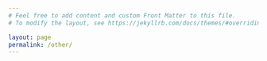 ```yaml
---
# Feel free to add content and custom Front Matter to this file.
# To modify the layout, see https://jekyllrb.com/docs/themes/#overriding-theme-defaults

layout: page
permalink: /other/
---
```


<html lang="en">
 
<head>
    <meta charset="UTF-8">
    <meta http-equiv="X-UA-Compatible" content="IE=edge">
    <meta name="viewport" content="width=device-width, initial-scale=1.0">
    <title>Document</title>
    <style>
	/* 外部容器使用 Flexbox 布局，以实现2:1的宽度比例 */
        .container {
            display: flex;
        }

        /* 第一个子容器（focus），占据2/3的宽度 */
        .focus {
            flex: 2;
            /* 其他样式保持不变 */
            position: relative;
            width: 66.66%; /* 2/3 */
            height: 455px;
            background-color: white;
            overflow: hidden;
        }

        /* 第二个子容器（sider），占据1/3的宽度 */
        .sider {
            flex: 1;
            /* 其他样式保持不变 */
        }

        /* 其他样式保持不变 */
        img {
            width: 721px;
            height: 455px;
        }
        /* 父盒子宽度比较小，而liimg里面加起来宽度很大，不能一行显示，就会竖着显示 */
        /* 解决：把ul的宽度设置的大一点 */
        
        .focus ul li {
            float: left;
            list-style: none;
        }
        
        .focus ul {
            width: 400%;
            position: absolute;
            left: 0px;
            top: 0px;
            margin: 0px;
            padding: 0px
        }
        
        .arrow-l,
        .arrow-r {
            /* display: none; */
            background: rgba(0, 0, 0, 0.3);
            position: absolute;
            top: 50%;
            margin-top: -20px;
            width: 24px;
            height: 24px;
            text-decoration: none;
            z-index: 7;
            color: white;
            text-align: center;
            line-height: 24px;
        }
        
        .arrow-l {
            left: 0px;
        }
        
        .arrow-r {
            right: 0px
        }
        
        .circle {
            width: 90px;
            height: 40px;
            position: absolute;
            bottom: 0px;
            left: 245px;
            /* margin: 0px;
            padding: 0px; */
            z-index: 1;
            text-align: center;
            line-height: 40px;
        }
        
        .circle li {
            width: 30px;
            height: 30px;
            float: left;
            list-style: circle;
            color: white;
        }
        
        .circle .current {
            list-style: disc
        }
    </style>
    <script src="{{site.url}}/js/animate.js"></script>
    <!-- 注意顺序 -->
    <script src="{{site.url}}/js/index.js"></script>
</head>
 
<body>
    <!-- 外部容器包含两个子容器，一个是 class="focus" 的 div，另一个是 class="sider" 的 div -->
    <div class="container">
    <div class="focus">
        <a href="javascript:;" class="arrow-l">←</a>
        <a href="javascript:;" class="arrow-r">→</a>
        <!-- 核心滚动区域 -->
        <!-- 要让所有图片排在一行显示，不要什么都用div解决 -->
        <ul>
				<li>
					<a href="#"><img src="{{site.url}}/imgs/research_images/turkey_changeSize.png" alt=""></a>
				</li>
				<li>
					<a href="#"><img src="{{site.url}}/imgs/research_images/slumgullion_sar_2018_modified_compressed.jpg" alt=""></a>
				</li>
				<li>
					<a href="#"><img src="{{site.url}}/imgs/research_images/SLV_aquifer_compressed.jpg" alt=""></a>
				</li>
				<li>
					<a href="#"><img src="{{site.url}}/imgs/research_images/slumgullion_oli_2019268_modified_compressed.png" alt=""></a>
				</li> 
        </ul>
        <ol class="circle">
 
        </ol>
    </div>
    <div class="sidebar">
    <h1>NEWS</h1>
        <table>
        <tbody>
	   <tr>
                <td>8/2023</td>
		<td>Dr. Susu Xu from Stony Brook University | Johns Hopkins University was invitied to visit our lab and give her talk entitled "Causality-informed Rapid Assessment of Seismic Multi-hazards and Impacts from InSAR imagery".</td>
           </tr>
	   <tr>
    		<td>&nbsp;</td>
     		<td>Xiao got her job as an AI Remote Sensing Scientist in Illinois State Water Survey, UIUC. Big Congrats!</td>
           </tr>
	   <tr>
    		<td>&nbsp;</td>
	        <td>Xie, as the PI, was granted a Chinese NSF grant on Berkeley Hills landslides over East SF Bay area.</td>
           </tr>
	   <tr>
    		<td>&nbsp;</td>
     		<td>Xie gave a talk in 2023 AOGS in Singapore and the International Symposium on Geo-disaster Reduction in Shanghai, and Xie also joined a field survey on tranditional villages in Hubei Province led by Prof. Fang Wang.</td>
           </tr>
	   <tr>
    		<td>&nbsp;</td>
     		<td>Penghui, Yuqi, Sayyed, Feng, and Xie got some hands-on experience on drone survey in Tianjin.</td>
           </tr>
	   <tr>
    		<td>&nbsp;</td>
     		<td>Penghui gave a talk on Henan floods in CYWater, held in Beijing.</td>
           </tr>
	   <tr>
    		<td>&nbsp;</td>
     		<td>Yuqi, Yiling, and Xie gave talks and posters in the National Symposium on Landform and Quaternary Research in Taiyuan, Shanxi Province. Multiple exciting ongoing studies were covered: SegmentAnythingModel results on Martian craters with diameter of 10s' meters, implications for active layer thickness of permafrost in Tibet Plateau from ground deformation, and large-scale flood mapping in Beijing-Tianjin-Hebei using Geofen-3 and Sentinel-1 SAR images..</td>
       	   </tr>
	   <tr>
    		<td>&nbsp;</td>
     		<td>Penghui, Yuqi, and Yiling flied drone over steep landslides in Lvliang, Shanxi Province.</td>
           </tr>
	   <tr>
                <td>7/2023</td>
		<td>Dr. Sayyed Mohammad Javad Mirzadeh officially joined us as a postdoc fellow!</td>
           </tr>
	   <tr>
    		<td>&nbsp;</td>
     		<td>Prof. Zhou Zhang and his lab from Zhejiang University visited our lab and had some colloquial talks.</td>
           </tr>
	   <tr>
    		<td>&nbsp;</td>
		<td>Yiling, Penghui, and Xie had a quick training on drone survey in Tianjin.</td>
           </tr>
	   <tr>
    		<td>&nbsp;</td>
     		<td>Yiling and Xie had a few days' fieldwork on slumps (moving frozen land on gentle slopes) in Qinghai-Tibet Plateau (Beiluhe region, Qinghai Province).</td>
           </tr>
	   <tr>
    		<td>6/2023</td>
	   	<td>Prof. Guoquan Wang from the University of Houston and Dr. Yuexin Li from Caltech were invited to visit our lab and give talks.</td>
           </tr>
    	   <tr>
		<td>&nbsp;</td> 
		<td>Congrong, Yongxuan, and Yiling received their B.S. degree from PKU, WHU, and BNU, respectively. Big Congrats!</td>
	   </tr>
    	   <tr>
                <td>5/2023</td>
		<td>Xie gave talks in the National Symposium on Remote Sensing Application in Chengdu and the National Symposium on Chinese Society for Rock Mechanics & Engineeringin in Beijing.</td>
           </tr>
	   <tr>
                <td>4/2023</td>
		<td>We published a paper on slow-moving landslides nested in Pingding-Huama fault zone in Northwest China in <a href="https://doi.org/10.1002/esp.5594" target="_blank"><i>Earth Surface Processes and Landforms</i></a>. Dr. Xuguo Shi from China University of Geosciences led this research.</td>
           </tr>
	   <tr>
		<td>&nbsp;</td> 
		<td>Xie participated the National 1st Symposium Of Data Riven Earth Science Developmentiodes in Zhuhai, 5th Congress of China Geodesy and Geophysics in Wuhan, and 2023 EGU in Vienna, Austria. She also visited the Institute of Geodesy and Geophysics, Chinese Academy of Sciences during her stay in Wuhan.</td>
           </tr>
	   <tr>
                <td>3/2023</td>
		<td>Xiao published a paper on the alleviation of land subsidence in Tianjin due to the National South-to-North Water Diversion Project in <a href="https://doi.org/10.3390/rs15061647" target="_blank"><i>Remote Sensing</i></a>.</td>
            </tr>
	    <tr>
		<td>&nbsp;</td> 
		<td>Dr. Yelu Zeng from China Agricultural University was invited to give a talk on vegetation indices and remote sensing on 3/13.</td>
            </tr>
	    <tr>
		<td>&nbsp;</td> 
		<td>Collaborative research report entitled "M7.8 Turkey-Syria Earthquake Impact Estimates from Near-real-time Crowdsourced and Remote Sensing Data" led by Dr. Susu Xu's lab at Stony Brook University was published in DesignSafe-CI.</td>
            </tr>
            <tr>
                <td>2/2023</td>
		<td>We are collaborating with Dr. Susu Xu's lab at Stony Brook University to assess the building damage in the 2023 M7.8 Turkey-Siyra earthquake <a href="https://arcg.is/09Wzy5" target="_blank"><i>Interactive Map</i></a> from Susu.</td>
	    </tr>
            <tr>
	        <td>&nbsp;</td> 
		<td>Xie, as the PI, was granted a Chinese NSF grant on Martian landslides and craters and their analogs on the Earth.</td>
            </tr>
            <tr>
                <td>12/2022</td>
		<td>NHRS members presented at 2022 AGU remotely -- Yiling (NH44A-02), Xiao (G42D-0249), Sayyed (G41A-07), Yuqi (G41A-02), Penghui (NH31B-03), Xie (NH23C-01).</td>
            </tr>
            <tr>
		<td>&nbsp;</td> 
		<td>Collaborative research paper (in Chinese) entitled "Collapse and subsidence mechanism of compacted loess and suitability of mountain bulldozing and city creation projects in the Loess Plateau of China" led by Dr. Shengwen Qi from CAS was published in Science Bulletin.</td>
            </tr>
	    <tr>
		<td>&nbsp;</td> 
                <td>NHRS Lab virtually celebrated Xiao's graduation ceremony at UH. Big Congrats, Dr. Yu!</td>
            </tr>
            <tr>
		<td>&nbsp;</td> 
                <td>Yuqi was awarded the Best Presentation Award in 2022 International Graduate Workshop on GeoInformatics. Big Congrats!</td>
            </tr>
            <tr>
		<td>11/2022</td> 
                <td>Dr. Lingchao Huang from CU Boulder was invited to give a virtual talk on deep learning on 11/9.</td>
            </tr>
            <tr>
                <td>10/2022</td>
		<td>Yiling was awarded the National Undergraduate Scholarship. Big Congrats!</td>
	    </tr>
            <tr>
		<td>&nbsp;</td> 
		<td>Dr. Zan Wang from CAS was invited to give a talk on machine learning application in monitoring carbon sequestration on 10/26.</td>
            </tr>
	    <tr>
		<td>&nbsp;</td>
                <td>Xie, as the PI, was granted a Chinese NSF grant on natural hazards.</td>
            </tr>
	    <tr>
                <td>9/2022</td>
                <td>Xie obtained the <a href="https://eos.org/agu-news/2022-agu-section-awardees-and-named-lecturers" target="_blank">2022 AGU Natural Hazards Early Career Award</a>. Read <a href="https://mp.weixin.qq.com/s/YTeDEQdhrV15d6SxjbNf-w" target="_blank"><i>News</i></a>!</td>
            </tr>
            <tr>
                <td>&nbsp;</td> 
                <td>Xiao was awarded the 3-minute thesis/dissertation competition at the University of Houston. Big Congrats!</td>
            </tr>
            <tr>
                <td>&nbsp;</td> 
                <td>Yuqi and Penghui officially started their graduate program at PKU. Big Welcome!</td>
            </tr>
            <tr>
                <td>8/2022</td>
                <td>Xiao published a paper on quantifying large-scale snow depth during the winter storm and national major disaster across Texas in February 2021 using SAR scenes and machine learning methods in <a href="https://doi.org/10.1029/2022GL099119" target="_blank"><i>GRL</i></a>. Big Congrats!</td>
            </tr>
            <tr>
                <td>&nbsp;</td> 
                <td>Xie co-hosted the Hydroclimate Hazards section and Xiao gave a talk in 2022 CYWater on 8/28.</td>
            </tr>
            <tr>
                <td>7/2022</td>
                <td>Yongxuan Ran (undergrad from Wuhan University) and Yiling Lin (undergrad from Beijing Normal University) joined the GSPRS lab and will start their graduate program officially next fall.</td>
            </tr>
            <tr>
                <td>5/2022</td>
                <td>Our 2022 EGU session <a href="https://meetingorganizer.copernicus.org/EGU22/session/43347" target="_blank"><i>Remote Sensing Big Data Analysis and Applications in Geoscience</i></a> leading by <a href="https://research.utwente.nl/en/persons/ling-chang" target="_blank">Dr. Ling Chang</a> from ITC, <a href="https://www.gfz-potsdam.de/en/staff/mahdi.motagh" target="_blank">Dr. Mahdi Motagh</a> from GFZ, <a href="https://www.tudelft.nl/en/ceg/about-faculty/departments/geoscience-remote-sensing/staff/scientific-staff/profdrir-rf-ramon-hanssen/" target="_blank">Dr. Ramon Hanssen</a> from Delft, <a href="https://www.professoren.tum.de/en/zhu-xiaoxiang/" target="_blank">Dr. Xiaoxiang Zhu</a> from TUM, and Dr. Xie Hu from PKU held successfully. Xiao, Yuqi, and Xie gave their presentations.</td>
            </tr>
            <tr>
                <td>4/2022</td>
                <td>Dr. Lin Liu from CNHK was invited to give a virtual talk on geodetic studies of frozen ground on 4/26.</td>
            </tr>
            <tr>
                <td>&nbsp;</td> 
                <td>Chao's paper on landslide hazard mapping in the Three Gorges Reservoir Area was published in <a href="https://doi.org/10.1007/s10346-021-01796-1" target="_blank"><i>Landslides</i></a>.</td>
            </tr>
            <tr>
                <td>&nbsp;</td> 
                <td>Penghui joined the lab as a Research Assistant.</td>
            </tr>
            <tr>
                <td>2/2022</td>
                <td>Xie, as the PI, was awarded the PAZ's satellite imagery program: Joint DLR-INTA Scientific Announcement of Opportunity.</td>
            </tr> 
            <tr>
                <td>1/2022</td>
                <td>Xie, as the PI, was awarded JAXA's satellite imagery program: The 3rd Research Announcement on the Earth Observations.</td>
            </tr>
            <tr>
                <td>&nbsp;</td> 
                <td>Qingyu started his PhD program at the Southern Methodist University.</td>
            </tr>
            <tr>
                <td>&nbsp;</td> 
                <td>Invited talk in the Forum of Satellite Gravity and Hydrology on 1/15.</td>
            </tr>
            <tr>
                <td> 12/2021 </td>
                <td> Welcome to our AGU poster on the crustal surgery in Yan'an (NH15D-0488) and the 2021 Texas winter storm (GG45B-0411)!</td>
            </tr>
            <tr>
                <td> 11/2021 </td>
                <td>Our paper on machine-learning characterization of the natural and anthropogenic sources of ground deformation in California was published in <a href="https://doi.org/10.1029/2021JB022373" target="_blank"><i>JGR</i></a>.</td>
            </tr>
            <tr>
                <td>&nbsp;</td>
                <td>Our paper on elastic stress perturbations relating to the 2020 M5.7 Magna earthquake from centrurial industrial mine waste transport and surface water variations was accepted by <a href="https://meetingorganizer.copernicus.org/EGU22/session/43347" target="_blank"><i>JGR</i></a>.</td>
            </tr>
            <tr>
                <td> 10/2021 </td>
                <td>Our paper on the unprecedented mountain excavation and city construction in Yan'an China was published in <a href="https://doi.org/10.1029/2021GL095230" target="_blank"><i>GRL</i></a>.</td>
            </tr>
            <tr>
                <td>9/2021</td>
                <td>Virtual seminar talk at UTIG - UT Austin.</td>
            </tr>
            <tr>
                <td>8/2021</td>
                <td>Our paper on the shift of hydrological forcing in the movements of Guobo Slope besides the Laxiwa hydropower station in China was published in <a href="https://doi.org/10.1016/j.rse.2021.112664" target="_blank"><i>RSE</i></a>.</td>
            </tr>
            <tr>
                <td>7/2021</td>
                <td>I moved to Peking University. I'm grateful for all help and kindness from the teams that I was in.</td>
            </tr>
            <tr>
                <td>&nbsp;</td>
                <td>Ground-based InSAR survey at the Slumgullion landslide, CO.</td>
            </tr>
            <tr>
                <td>&nbsp;</td>
                <td>Talk in 2021 CYWater.</td>
            </tr>
            <tr>
                <td>6/2021</td>
                <td>Poster presentation in FRINGE 2021.</td>
            </tr>
            <tr>
                <td>5/2021</td>
                <td>Our paper on phase unwrapping in extraordinary high-gradient scenarios such as at the Slumgullion landslide was published in <a href="https://doi.org/10.1109/TGRS.2021.3081039" target="_blank"><i>IEEE Transactions on Geoscience and Remote Sensing</i></a>.</td>
            </tr>
            <tr>
                <td>&nbsp;</td>
                <td>Seminar talks.</td>
            </tr>
            <tr>
                <td>4/2021</td>
                <td>Our 2021 vEGU session NH6.2 : SAR remote sensing for anthropogenic and natural hazards was held successfully.</td>
            </tr>
            <tr>
                <td>&nbsp;</td>
                <td>Delighted to join the Editorial Board of <a href="https://www.springer.com/journal/24" target="_blank"><i>Pure and Applied Geophysics</i></a>. Welcome to submit!</td>
            </tr>
            <tr>
                <td>3/2021</td>
                <td> Awarded NASA New (Early Career) Investigator Program (NIP) in Earth Science. Read <a href="https://www.egr.uh.edu/news/202103/hu-earns-nasa-funding-award" target="_blank"><i>News</i></a>!</td>
            </tr>
            <tr>
                <td>2/2021</td>
                <td>Our paper led by Dr. Guoqiang Shi on decadal spatiotemporal ground deformation in response to the restrictions of groundwater pumping in Suzhou, China was published in <a href="https://doi.org/10.1016/j.rse.2021.112327" target="_blank"><i>RSE</i></a>.</td>
            </tr>
            <tr>
                <td>1/2021</td>
                <td>Seminar talks.</td>
            </tr>
        </tbody>
    </table>
    </div>
    </div>
</body>
 
</html>


We are the Natural Hazard Remote Sensing (NHRS) Lab at Peking University. We changed our lab name from Geological Hazards and Shallow Processes Remote Sensing (GSPRS) as now we are working on more general hazards including extreme climate hazards. We focus on using remote sensing tools, e.g., Synthetic Aperture Radar (SAR), to characterize ground deformation and land alternations associated with natural hazards in terrestrial planets. We have been working on mapping, monitoring, and modeling landslides, aquifers, dams, mines, coasts, earthquakes, extreme precipitation events, etc. We are dedicated to investigating their natural or anthropogenic triggerings and environmental forcings using statistical, analytical, numerical models and artificial intelligence (AI). Our multidisciplinary research spans the fields of geomatics, geophysics, hydrology, geology, tectonics, climate change, civil and environmental engineering, and computer sciences.

We are always looking for highly motivated students and postdocs to join our lab. The next application to <a href="https://postdocs.pku.edu.cn/tzgg/134998.htm" target="_blank"><i>Boya Postdoc Fellowship at Peking University</i></a> is due in early Fall. We have interesting research data and topics to help strengthen your academic profile and career development! Please contact PI Xie Hu if you are interested.
